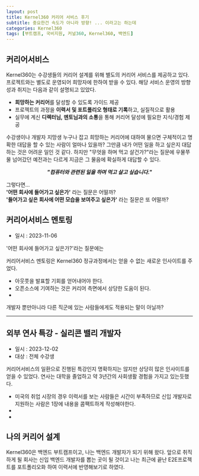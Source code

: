```yaml
---
layout: post
title: Kernel360 커리어 서비스 후기
subtitle: 중요한건 속도가 아니라 방향! ... 이라고는 하는데
categories: Kernel360
tags: [부트캠프, 국비지원, 커널360, Kernel360, 백엔드]
---
```


## 커리어서비스

Kernel360는 수강생들의 커리어 설계를 위해 별도의 커리어 서비스를 제공하고 있다. 프로젝트와는 별도로 운영되어 희망자에 한하여 받을 수 있다. 해당 서비스 운영의 방향성과 취지는 다음과 같이 설명되고 있았다.

- **희망하는 커리어**를 달성할 수 있도록 가이드 제공
- 프로젝트의 과정을 **이력서 및 포트폴리오 형태로 기록**하고, 실질적으로 활용
- 실무에 계신 **디렉터님, 멘토님과의 소통**을 통해 커리어 달성에 필요한 지식/경험 제공

수강생이나 개발자 지망생 누구나 잡고 희망하는 커리어에 대하여 물으면 구체적이고 명확한 대답을 할 수 있는 사람이 얼마나 있을까? 그만큼 내가 어떤 일을 하고 싶은지 대답하는 것은 어려운 일인 것 같다. 하지만 "무엇을 하며 먹고 살건가?"라는 질문에 우물쭈물 넘어갔던 예전과는 다르게 지금은 그 물음에 확실하게 대답할 수 있다.

_<center><strong>"컴퓨터와 관련된 일을 하며 먹고 살고 싶습니다."</strong></center>_

그렇다면...
<br>**'어떤 회사에 들어가고 싶은가'** 라는 질문은 어떨까?
<br>**'들어가고 싶은 회사에 어떤 모습을 보여주고 싶은가'** 라는 질문은 또 어떨까?

## 커리어서비스 멘토링

- 일시 : 2023-11-06

'어떤 회사에 들어가고 싶은가?'라는 질문에는

커리어서비스 멘토링은 Kernel360 정규과정에서는 얻을 수 없는 새로운 인사이트를 주었다.

- 아웃풋을 발표할 기회를 얻어내어야 한다.
- 오픈소스에 기여하는 것은 커리어 측면에서 상당한 도움이 된다.
-

개발자 뿐만아니라 다른 직군에 있는 사람들에게도 적용되는 말이 아닐까?

---

## 외부 연사 특강 - 실리콘 밸리 개발자

- 일시 : 2023-12-02
- 대상 : 전체 수강생

커리어서비스의 일환으로 진행된 특강인지 명확하지는 않지만 상당히 많은 인사이트를 얻을 수 있었다. 연사는 대학을 졸업하고 약 3년간의 사회생활 경험을 가지고 있는듯했다.

- 미국의 취업 시장의 경우 이력서를 보는 사람들은 시간이 부족하므로 신입 개발자로 지원하는 사람은 1장에 내용을 콤팩트하게 작성해야한다.
-
-

## 나의 커리어 설계

Kernel360은 백엔드 부트캠프이고, 나는 백엔드 개발자가 되기 위해 왔다. 앞으로 취직하게 될 회사는 신입 백엔드 개발자를 뽑는 곳이 될 것이고 나는 최근에 끝난 E2E프로젝트를 포트폴리오화 하여 이력서에 반영해보기로 하였다.
